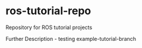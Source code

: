 # ros-tutorial-repo
Repository for ROS tutorial projects

Further Description - testing example-tutorial-branch
